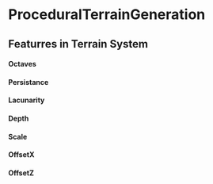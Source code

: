# ProceduralTerrainGeneration

## Featurres in Terrain System

#### Octaves


#### Persistance


#### Lacunarity


#### Depth


#### Scale


#### OffsetX


#### OffsetZ
